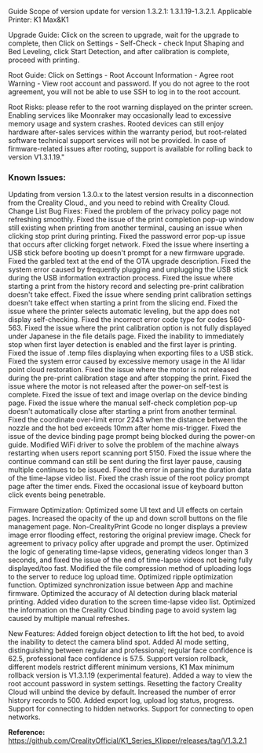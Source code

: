 Guide
Scope of version update for version 1.3.2.1: 1.3.1.19-1.3.2.1.
Applicable Printer: K1 Max&K1

Upgrade Guide:
Click on the screen to upgrade, wait for the upgrade to complete, then Click on Settings - Self-Check - check Input Shaping and Bed Leveling, click Start Detection, and after calibration is complete, proceed with printing.

Root Guide:
Click on Settings - Root Account Information - Agree root Warning - View root account and password.
If you do not agree to the root agreement, you will not be able to use SSH to log in to the root account.

Root Risks:
please refer to the root warning displayed on the printer screen.
Enabling services like Moonraker may occasionally lead to excessive memory usage and system crashes.
Rooted devices can still enjoy hardware after-sales services within the warranty period, but root-related software technical support services will not be provided.
In case of firmware-related issues after rooting, support is available for rolling back to version V1.3.1.19."
### Known Issues:
Updating from version 1.3.0.x to the latest version results in a disconnection from the Creality Cloud., and you need to rebind with Creality Cloud.
Change List
Bug Fixes:
Fixed the problem of the privacy policy page not refreshing smoothly.
Fixed the issue of the print completion pop-up window still existing when printing from another terminal, causing an issue when clicking stop print during printing.
Fixed the password error pop-up issue that occurs after clicking forget network.
Fixed the issue where inserting a USB stick before booting up doesn't prompt for a new firmware upgrade.
Fixed the garbled text at the end of the OTA upgrade description.
Fixed the system error caused by frequently plugging and unplugging the USB stick during the USB information extraction process.
Fixed the issue where starting a print from the history record and selecting pre-print calibration doesn't take effect.
Fixed the issue where sending print calibration settings doesn't take effect when starting a print from the slicing end.
Fixed the issue where the printer selects automatic leveling, but the app does not display self-checking.
Fixed the incorrect error code type for codes 560-563.
Fixed the issue where the print calibration option is not fully displayed under Japanese in the file details page.
Fixed the inability to immediately stop when first layer detection is enabled and the first layer is printing.
Fixed the issue of .temp files displaying when exporting files to a USB stick.
Fixed the system error caused by excessive memory usage in the AI lidar point cloud restoration.
Fixed the issue where the motor is not released during the pre-print calibration stage and after stopping the print.
Fixed the issue where the motor is not released after the power-on self-test is complete.
Fixed the issue of text and image overlap on the device binding page.
Fixed the issue where the manual self-check completion pop-up doesn't automatically close after starting a print from another terminal.
Fixed the coordinate over-limit error 2243 when the distance between the nozzle and the hot bed exceeds 10mm after home mis-trigger.
Fixed the issue of the device binding page prompt being blocked during the power-on guide.
Modified WiFi driver to solve the problem of the machine always restarting when users report scanning port 5150.
Fixed the issue where the continue command can still be sent during the first layer pause, causing multiple continues to be issued.
Fixed the error in parsing the duration data of the time-lapse video list.
Fixed the crash issue of the root policy prompt page after the timer ends.
Fixed the occasional issue of keyboard button click events being penetrable.

Firmware Optimization:
Optimized some UI text and UI effects on certain pages.
Increased the opacity of the up and down scroll buttons on the file management page.
Non-CrealityPrint Gcode no longer displays a preview image error flooding effect, restoring the original preview image.
Check for agreement to privacy policy after upgrade and prompt the user.
Optimized the logic of generating time-lapse videos, generating videos longer than 3 seconds, and fixed the issue of the end of time-lapse videos not being fully displayed/too fast.
Modified the file compression method of uploading logs to the server to reduce log upload time.
Optimized ripple optimization function.
Optimized synchronization issue between App and machine firmware.
Optimized the accuracy of AI detection during black material printing.
Added video duration to the screen time-lapse video list.
Optimized the information on the Creality Cloud binding page to avoid system lag caused by multiple manual refreshes.

New Features:
Added foreign object detection to lift the hot bed, to avoid the inability to detect the camera blind spot.
Added AI mode setting, distinguishing between regular and professional; regular face confidence is 62.5, professional face confidence is 57.5.
Support version rollback, different models restrict different minimum versions, K1 Max minimum rollback version is V1.3.1.19 (experimental feature).
Added a way to view the root account password in system settings.
Resetting the factory Creality Cloud will unbind the device by default.
Increased the number of error history records to 500.
Added export log, upload log status, progress.
Support for connecting to hidden networks.
Support for connecting to open networks.

__Reference:__
https://github.com/CrealityOfficial/K1_Series_Klipper/releases/tag/V1.3.2.1
